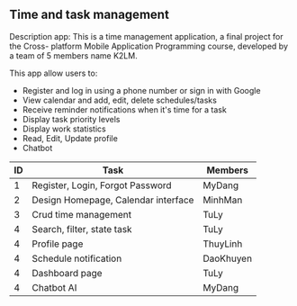 ## Time and task management


Description app:
This is a time management application, a final project for the Cross- platform Mobile
Application Programming course, developed by a team of 5 members name K2LM.

This app allow users to:
- Register and log in using a phone number or sign in with Google
- View calendar and add, edit, delete schedules/tasks
- Receive reminder notifications when it's time for a task
- Display task priority levels
- Display work statistics
- Read, Edit, Update profile
- Chatbot 

[//]: # (- Show task completion status)

[//]: # (- Provide schedule statistics)

| ID | Task                                | Members   |
|----|-------------------------------------|-----------|
| 1  | Register, Login, Forgot Password    | MyDang    |
| 2  | Design Homepage, Calendar interface | MinhMan   |
| 3  | Crud time management                | TuLy      |
| 4  | Search, filter, state task          | TuLy      |
| 4  | Profile page                        | ThuyLinh  |
| 4  | Schedule notification               | DaoKhuyen |
| 4  | Dashboard page                      | TuLy      |
| 4  | Chatbot AI                          | MyDang    |





